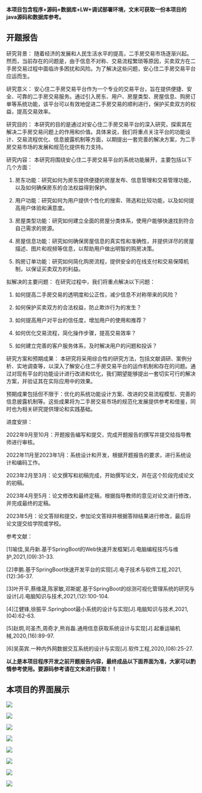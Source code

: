 ****本项目包含程序+源码+数据库+LW+调试部署环境，文末可获取一份本项目的java源码和数据库参考。****

## ******开题报告******

研究背景：
随着经济的发展和人民生活水平的提高，二手房交易市场逐渐兴起。然而，当前存在的问题是，由于信息不对称、交易流程繁琐等原因，买卖双方在二手房交易过程中面临许多困扰和风险。为了解决这些问题，安心住二手房交易平台应运而生。

研究意义：
安心住二手房交易平台作为一个专业的交易平台，旨在提供便捷、安全、可靠的二手房交易服务。通过引入房东、用户、房屋类型、房屋信息、购房订单等系统功能，该平台可以有效地促进二手房交易的顺利进行，保护买卖双方的权益，提高交易效率。

研究目的：
本研究的目的是通过对安心住二手房交易平台的深入研究，探索其在解决二手房交易问题上的作用和价值。具体来说，我们将重点关注平台的功能设计、交易流程优化、信息披露机制等方面，以期提出一套完善的解决方案，为二手房交易市场的发展和规范化提供有力支持。

研究内容： 本研究将围绕安心住二手房交易平台的系统功能展开，主要包括以下几个方面：

  1. 房东功能：研究如何为房东提供便捷的房屋发布、信息管理和交易管理功能，以及如何确保房东的合法权益得到保护。

  2. 用户功能：研究如何为用户提供个性化的搜索、筛选和比较功能，以及如何提高用户体验和满意度。

  3. 房屋类型功能：研究如何建立全面的房屋分类体系，使用户能够快速找到符合自己需求的房源。

  4. 房屋信息功能：研究如何确保房屋信息的真实性和准确性，并提供详尽的房屋描述、图片和视频等信息，以帮助用户做出明智的购房决策。

  5. 购房订单功能：研究如何简化购房流程，提供安全的在线支付和交易保障机制，以保证买卖双方的利益。

拟解决的主要问题： 在研究过程中，我们将重点解决以下问题：

  1. 如何提高二手房交易的透明度和公正性，减少信息不对称带来的风险？

  2. 如何保护买卖双方的合法权益，防止欺诈行为的发生？

  3. 如何提高用户对平台的信任度，增加用户的使用和推荐？

  4. 如何优化交易流程，简化操作步骤，提高交易效率？

  5. 如何建立完善的客户服务体系，及时解决用户的问题和投诉？

研究方案和预期成果：
本研究将采用综合性的研究方法，包括文献调研、案例分析、实地调查等，以深入了解安心住二手房交易平台的运作机制和存在的问题。通过对现有平台的功能设计进行改进和优化，我们期望能够提出一套切实可行的解决方案，并验证其在实际应用中的效果。

预期成果包括但不限于：优化的系统功能设计方案、改进的交易流程模型、完善的信息披露机制等。这些成果将为二手房交易市场的规范化发展提供参考和借鉴，同时也为相关研究提供理论和实践基础。

进度安排：

2022年9月至10月：开题报告编写和提交，完成开题报告的撰写并提交给指导教师进行审核。

2022年11月至2023年1月：系统设计和开发，根据开题报告的要求，进行系统设计和编码工作。

2023年2月至3月：论文撰写和初稿完成，开始撰写论文，并在这个阶段完成论文的初稿。

2023年4月至5月：论文修改和最终定稿，根据指导教师的意见对论文进行修改，并完成最终的定稿。

2023年5月：论文答辩和提交，参加论文答辩并根据答辩结果进行修改，最后将论文提交给学院或学校。

参考文献：

[1]喻佳,吴丹新.基于SpringBoot的Web快速开发框架[J].电脑编程技巧与维护,2021,(09):31-33.

[2]李鹏.基于SpringBoot快速开发平台的实现[J].电子技术与软件工程,2021,(12):36-37.

[3]叶开平,蔡维晟,陈家敏,邓斯妮.基于SpringBoot的综测可视化管理系统的研究与设计[J].电脑知识与技术,2021,(12):100-104.

[4]江健锋,徐振平.Springboot最小系统的设计与实现[J].电脑知识与技术,2021,(04):62-63.

[5]赵炯,司圣杰,周奇才,熊肖磊.通用信息获取系统设计与实现[J].起重运输机械,2020,(16):89-97.

[6]吴英宾.一种内外网数据交互系统的设计与实现[J].软件工程,2020,(08):25-27.

****以上是本项目程序开发之前开题报告内容，最终成品以下面界面为准，大家可以酌情参考使用。要源码参考请在文末进行获取！！****

## ******本项目的界面展示******

![](./res/38822717346b4435928476db136e8b83.png)

![](./res/b80f2354d9734abfbdb0a98a48be169e.png)

![](./res/8d5b9a2ea9ee4826b90ea295428054d5.png)

![](./res/a590c27d59c8417c9ac3470d8a37ad7d.png)

![](./res/86ecc683b5794ad7a56b22a5abe4d390.png)

![](./res/19d825e16f424e8b901ee38a9bb280b9.png)

![](./res/7bb3bc7649104659bbfec1d679bb8508.png)

![](./res/3b0f9bae4b2049399d01de7e177815f1.png)

